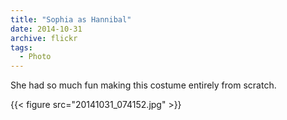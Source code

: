 ```yaml
---
title: "Sophia as Hannibal"
date: 2014-10-31
archive: flickr
tags: 
  - Photo
---
```


She had so much fun making this costume entirely from scratch.

{{< figure src="20141031_074152.jpg" >}}